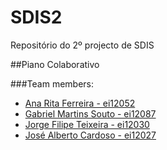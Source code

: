# SDIS2
Repositório do 2º projecto de SDIS


##Piano Colaborativo

###Team members:

- [Ana Rita Ferreira - ei12052](https://github.com/AnaRitaFerreira)
- [Gabriel Martins Souto - ei12087](https://github.com/Inframan)
- [Jorge Filipe Teixeira - ei12030](https://github.com/Fatiatum)
- [José Alberto Cardoso - ei12027](https://github.com/JoseCardoso)
